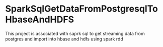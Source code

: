 # SparkSqlGetDataFromPostgresqlToHbaseAndHDFS
This project is associated with saprk sql to get streaming data from postgres and import into hbase and hdfs using spark rdd
